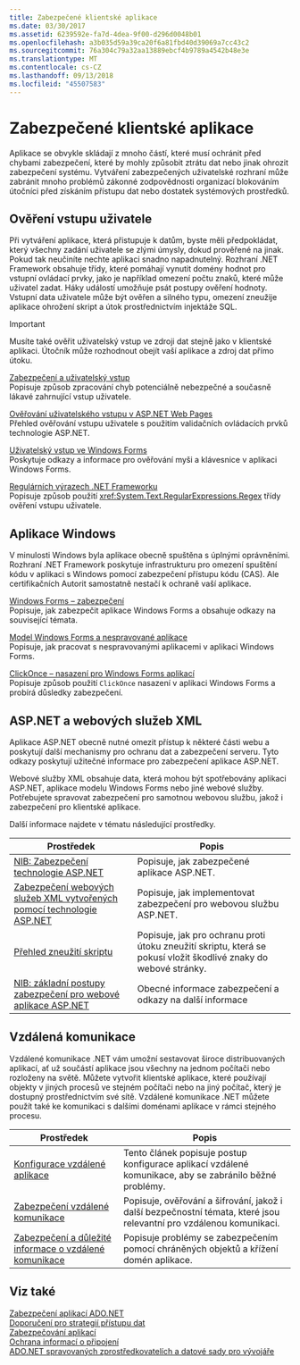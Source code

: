 ```yaml
---
title: Zabezpečené klientské aplikace
ms.date: 03/30/2017
ms.assetid: 6239592e-fa7d-4dea-9f00-d296d0048b01
ms.openlocfilehash: a3b035d59a39ca20f6a81fbd40d39069a7cc43c2
ms.sourcegitcommit: 76a304c79a32aa13889ebcf4b9789a4542b48e3e
ms.translationtype: MT
ms.contentlocale: cs-CZ
ms.lasthandoff: 09/13/2018
ms.locfileid: "45507583"
---
```

# <a name="secure-client-applications"></a>Zabezpečené klientské aplikace
Aplikace se obvykle skládají z mnoho částí, které musí ochránit před chybami zabezpečení, které by mohly způsobit ztrátu dat nebo jinak ohrozit zabezpečení systému. Vytváření zabezpečených uživatelské rozhraní může zabránit mnoho problémů zákonné zodpovědnosti organizací blokováním útočníci před získáním přístupu dat nebo dostatek systémových prostředků.  
  
## <a name="validate-user-input"></a>Ověření vstupu uživatele  
 Při vytváření aplikace, která přistupuje k datům, byste měli předpokládat, který všechny zadání uživatele se zlými úmysly, dokud prověřené na jinak. Pokud tak neučiníte nechte aplikaci snadno napadnutelný. Rozhraní .NET Framework obsahuje třídy, které pomáhají vynutit domény hodnot pro vstupní ovládací prvky, jako je například omezení počtu znaků, které může uživatel zadat. Háky událostí umožňuje psát postupy ověření hodnoty. Vstupní data uživatele může být ověřen a silného typu, omezení zneužije aplikace ohrožení skript a útok prostřednictvím injektáže SQL.  
  
> [!IMPORTANT]
>  Musíte také ověřit uživatelský vstup ve zdroji dat stejně jako v klientské aplikaci. Útočník může rozhodnout obejít vaší aplikace a zdroj dat přímo útoku.  
  
 [Zabezpečení a uživatelský vstup](../../../../docs/standard/security/security-and-user-input.md)  
 Popisuje způsob zpracování chyb potenciálně nebezpečné a současně lákavé zahrnující vstup uživatele.  
  
 [Ověřování uživatelského vstupu v ASP.NET Web Pages](https://msdn.microsoft.com/library/4ad3dacb-89e0-4cee-89ac-40a3f2a85461)  
 Přehled ověřování vstupu uživatele s použitím validačních ovládacích prvků technologie ASP.NET.  
  
 [Uživatelský vstup ve Windows Forms](../../../../docs/framework/winforms/user-input-in-windows-forms.md)  
 Poskytuje odkazy a informace pro ověřování myši a klávesnice v aplikaci Windows Forms.  
  
 [Regulárních výrazech .NET Frameworku](../../../../docs/standard/base-types/regular-expressions.md)  
 Popisuje způsob použití <xref:System.Text.RegularExpressions.Regex> třídy ověření vstupu uživatele.  
  
## <a name="windows-applications"></a>Aplikace Windows  
 V minulosti Windows byla aplikace obecně spuštěna s úplnými oprávněními. Rozhraní .NET Framework poskytuje infrastrukturu pro omezení spuštění kódu v aplikaci s Windows pomocí zabezpečení přístupu kódu (CAS). Ale certifikačních Autorit samostatně nestačí k ochraně vaší aplikace.  
  
 [Windows Forms – zabezpečení](../../../../docs/framework/winforms/windows-forms-security.md)  
 Popisuje, jak zabezpečit aplikace Windows Forms a obsahuje odkazy na související témata.  
  
 [Model Windows Forms a nespravované aplikace](../../../../docs/framework/winforms/advanced/windows-forms-and-unmanaged-applications.md)  
 Popisuje, jak pracovat s nespravovanými aplikacemi v aplikaci Windows Forms.  
  
 [ClickOnce – nasazení pro Windows Forms aplikací](https://msdn.microsoft.com/library/34d8c770-48f2-460c-8d67-4ea5684511df)  
 Popisuje způsob použití `ClickOnce` nasazení v aplikaci Windows Forms a probírá důsledky zabezpečení.  
  
## <a name="aspnet-and-xml-web-services"></a>ASP.NET a webových služeb XML  
 Aplikace ASP.NET obecně nutné omezit přístup k některé části webu a poskytují další mechanismy pro ochranu dat a zabezpečení serveru. Tyto odkazy poskytují užitečné informace pro zabezpečení aplikace ASP.NET.  
  
 Webové služby XML obsahuje data, která mohou být spotřebovány aplikaci ASP.NET, aplikace modelu Windows Forms nebo jiné webové služby. Potřebujete spravovat zabezpečení pro samotnou webovou službu, jakož i zabezpečení pro klientské aplikace.  
  
 Další informace najdete v tématu následující prostředky.  
  
|Prostředek|Popis|  
|--------------|-----------------|  
|[NIB: Zabezpečení technologie ASP.NET](https://msdn.microsoft.com/library/04b37532-18d9-40b4-8e5f-ee09a70b311d)|Popisuje, jak zabezpečené aplikace ASP.NET.|  
|[Zabezpečení webových služeb XML vytvořených pomocí technologie ASP.NET](https://msdn.microsoft.com/library/354b2ab1-2782-4542-b32a-dc560178b90c)|Popisuje, jak implementovat zabezpečení pro webovou službu ASP.NET.|  
|[Přehled zneužití skriptu](https://msdn.microsoft.com/library/772c7312-211a-4eb3-8d6e-eec0aa1dcc07)|Popisuje, jak pro ochranu proti útoku zneužití skriptu, která se pokusí vložit škodlivé znaky do webové stránky.|  
|[NIB: základní postupy zabezpečení pro webové aplikace ASP.NET](https://msdn.microsoft.com/library/94a52ab8-731d-417e-b997-721baf43df38)|Obecné informace zabezpečení a odkazy na další informace|  
  
## <a name="remoting"></a>Vzdálená komunikace  
 Vzdálené komunikace .NET vám umožní sestavovat široce distribuovaných aplikací, ať už součástí aplikace jsou všechny na jednom počítači nebo rozloženy na světě. Můžete vytvořit klientské aplikace, které používají objekty v jiných procesů ve stejném počítači nebo na jiný počítač, který je dostupný prostřednictvím své sítě. Vzdálené komunikace .NET můžete použít také ke komunikaci s dalšími doménami aplikace v rámci stejného procesu.  
  
|Prostředek|Popis|  
|--------------|-----------------|  
|[Konfigurace vzdálené aplikace](https://msdn.microsoft.com/library/92c0c097-d984-4315-835b-7490ecdf1097)|Tento článek popisuje postup konfigurace aplikací vzdálené komunikace, aby se zabránilo běžné problémy.|  
|[Zabezpečení vzdálené komunikace](https://msdn.microsoft.com/library/9574262c-d4b1-41c5-8600-24ff147c0add)|Popisuje, ověřování a šifrování, jakož i další bezpečnostní témata, které jsou relevantní pro vzdálenou komunikaci.|  
|[Zabezpečení a důležité informace o vzdálené komunikace](../../../../docs/framework/misc/security-and-remoting-considerations.md)|Popisuje problémy se zabezpečením pomocí chráněných objektů a křížení domén aplikace.|  
  
## <a name="see-also"></a>Viz také  
 [Zabezpečení aplikací ADO.NET](../../../../docs/framework/data/adonet/securing-ado-net-applications.md)  
 [Doporučení pro strategií přístupu dat](https://msdn.microsoft.com/library/72411f32-d12a-4de8-b961-e54fca7faaf5)  
 [Zabezpečování aplikací](/visualstudio/ide/securing-applications)  
 [Ochrana informací o připojení](../../../../docs/framework/data/adonet/protecting-connection-information.md)  
 [ADO.NET spravovaných zprostředkovatelích a datové sady pro vývojáře](https://go.microsoft.com/fwlink/?LinkId=217917)
